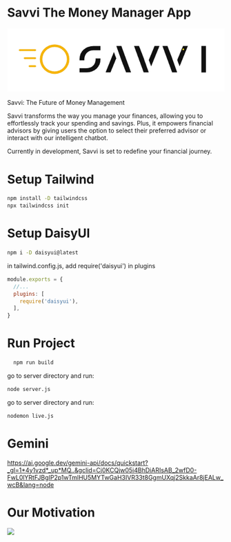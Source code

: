 # Savvi The Money Manager App

<img src="https://raw.githubusercontent.com/NikoHoc/savvi/refs/heads/master/public/image/savvi.png">

Savvi: The Future of Money Management

Savvi transforms the way you manage your finances, allowing you to effortlessly track your spending and savings. Plus, it empowers financial advisors by giving users the option to select their preferred advisor or interact with our intelligent chatbot.

Currently in development, Savvi is set to redefine your financial journey.

# Setup Tailwind

  ```bash
  npm install -D tailwindcss
  npx tailwindcss init
  ```


# Setup DaisyUI

  ```bash
  npm i -D daisyui@latest
  ```

in tailwind.config.js, add require('daisyui') in plugins
  ```javascript
  module.exports = {
    //...
    plugins: [
      require('daisyui'),
    ],
  }
  ```

# Run Project

```bash
  npm run build
```

go to server directory and run:
  ```bash
  node server.js
  ```

go to server directory and run:
  ```bash
  nodemon live.js
  ```

# Gemini

https://ai.google.dev/gemini-api/docs/quickstart?_gl=1*4y1vzd*_up*MQ..&gclid=Cj0KCQjw05i4BhDiARIsAB_2wfD0-FwL0lYRtFJBgIP2p1wTmlHU5MYTwGaH3IVR33t8GgmUXqj2SkkaAr8jEALw_wcB&lang=node

# Our Motivation

<img src="https://static.telepedia.net/newqualitipediawiki/c/cc/Skibidi_toilet_screenshot.webp.png">
